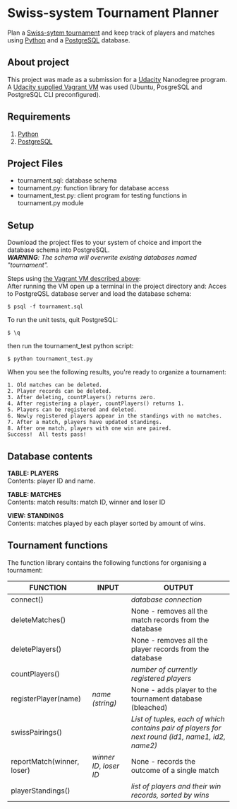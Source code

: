 # Swiss-system Tournament Planner

Plan a [Swiss-sytem tournament](https://en.wikipedia.org/wiki/Swiss-system_tournament) and keep track of players and matches using [Python](https://www.python.org/) and a [PostgreSQL](https://www.postgresql.org/) database.

## About project
This project was made as a submission for a [Udacity](http://www.udacity.com) Nanodegree program.  
A [Udacity supplied Vagrant VM](https://github.com/udacity/fullstack-nanodegree-vm) was used (Ubuntu, PosgreSQL and PostgreSQL CLI preconfigured).

## Requirements
1. [Python](https://www.python.org/)
2. [PostgreSQL](https://www.postgresql.org/)

## Project Files
* tournament.sql: database schema
* tournament.py: function library for database access
* tournament_test.py: client program for testing functions in tournament.py module

## Setup
Download the project files to your system of choice and import the database schema into PostgreSQL.  
_**WARNING**: The schema will overwrite existing databases named "tournament"._

Steps using [the Vagrant VM described above](https://github.com/udacity/fullstack-nanodegree-vm):  
After running the VM open up a terminal in the project directory and:
Acces to PostgreQSL database server and load the database schema: 
```
$ psql -f tournament.sql
```
To run the unit tests, quit PostgreSQL:
```
$ \q
```
then run the tournament_test python script:
```
$ python tournament_test.py
```

When you see the following results, you're ready to organize a tournament:

```
1. Old matches can be deleted.
2. Player records can be deleted.
3. After deleting, countPlayers() returns zero.
4. After registering a player, countPlayers() returns 1.
5. Players can be registered and deleted.
6. Newly registered players appear in the standings with no matches.
7. After a match, players have updated standings.
8. After one match, players with one win are paired.
Success!  All tests pass!
```


## Database contents

**TABLE: PLAYERS**  
Contents: player ID and name.

**TABLE: MATCHES**  
Contents: match results: match ID, winner and loser ID

**VIEW: STANDINGS**  
Contents: matches played by each player sorted by amount of wins.

## Tournament functions

The function library contains the following functions for organising a tournament:

FUNCTION | INPUT | OUTPUT
--- | --- | ---
connect() | | _database connection_
deleteMatches() | | None - removes all the match records from the database
deletePlayers() | | None - removes all the player records from the database
countPlayers() | | _number of currently registered players_
registerPlayer(name) | _name (string)_ | None - adds player to the tournament database (bleached)
swissPairings() | | _List of tuples, each of which contains pair of players for next round (id1, name1, id2, name2)_
reportMatch(winner, loser) | _winner ID_, _loser ID_ | None - records the outcome of a single match
playerStandings() | | _list of players and their win records, sorted by wins_

